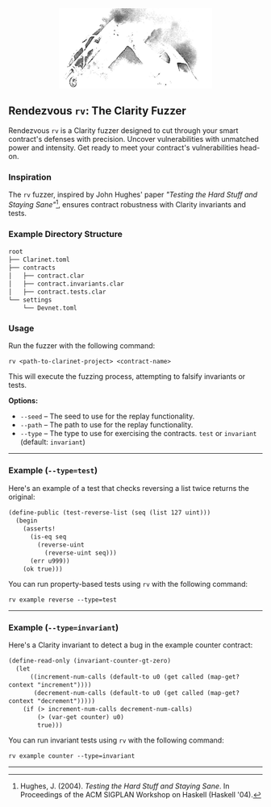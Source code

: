 <div align="center">
<img width="304" src="https://raw.githubusercontent.com/moodmosaic/nikosbaxevanis.com/gh-pages/images/rv.png" />
</div>

## Rendezvous `rv`: The Clarity Fuzzer

Rendezvous `rv` is a Clarity fuzzer designed to cut through your smart contract's defenses with precision. Uncover vulnerabilities with unmatched power and intensity. Get ready to meet your contract's vulnerabilities head-on.

### Inspiration

The `rv` fuzzer, inspired by John Hughes' paper _"Testing the Hard Stuff and Staying Sane"_[^1], ensures contract robustness with Clarity invariants and tests.

### Example Directory Structure

```
root
├── Clarinet.toml
├── contracts
│   ├── contract.clar
│   ├── contract.invariants.clar
│   ├── contract.tests.clar
└── settings
    └── Devnet.toml
```

### Usage

Run the fuzzer with the following command:

```
rv <path-to-clarinet-project> <contract-name>
```

This will execute the fuzzing process, attempting to falsify invariants or tests.

**Options:**
- `--seed` – The seed to use for the replay functionality.
- `--path` – The path to use for the replay functionality.
- `--type` – The type to use for exercising the contracts.
              `test` or `invariant` (default: `invariant`)

---

### Example (`--type=test`)

Here's an example of a test that checks reversing a list twice returns the original:

```clarity
(define-public (test-reverse-list (seq (list 127 uint)))
  (begin
    (asserts!
      (is-eq seq
        (reverse-uint
          (reverse-uint seq)))
      (err u999))
    (ok true)))
```

You can run property-based tests using `rv` with the following command:

```
rv example reverse --type=test
```

---

### Example (`--type=invariant`)

Here's a Clarity invariant to detect a bug in the example counter contract:

```clarity
(define-read-only (invariant-counter-gt-zero)
  (let
      ((increment-num-calls (default-to u0 (get called (map-get? context "increment"))))
       (decrement-num-calls (default-to u0 (get called (map-get? context "decrement")))))
    (if (> increment-num-calls decrement-num-calls)
        (> (var-get counter) u0)
        true)))
```

You can run invariant tests using `rv` with the following command:

```
rv example counter --type=invariant
```

---

[^1]: Hughes, J. (2004). _Testing the Hard Stuff and Staying Sane_. In Proceedings of the ACM SIGPLAN Workshop on Haskell (Haskell '04).
